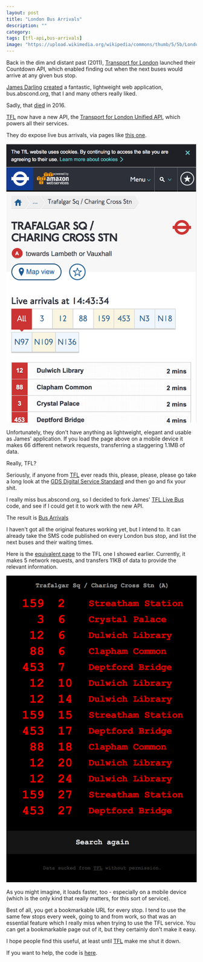 ```yaml
---
layout: post
title: "London Bus Arrivals"
description: ""
category:
tags: [tfl-api,bus-arrivals]
image: "https://upload.wikimedia.org/wikipedia/commons/thumb/5/5b/London_Buses_-_Route_253.jpg/320px-London_Buses_-_Route_253.jpg"
---
```


Back in the dim and distant past (2011), [Transport for London][tfl] launched their Countdown API, which enabled finding out when the next buses would arrive at any given bus stop.

[James Darling][abscond] [created][james-blog-post] a fantastic, lightweight web application, bus.abscond.org, that I and many others really liked.

Sadly, that [died][shutdown-notice] in 2016.

[TFL] now have a new API, the [Transport for London Unified API][tfl-unified-api], which powers all their services.

They do expose live bus arrivals, via pages like [this one][tfl-trafalgar-square].

![TFL Bus Arrivals page](/images/tfl-page.png)

Unfortunately, they don't have anything as lightweight, elegant and usable as James' application. If you load the page
above on a mobile device it makes 66 different network requests, transferring a staggering 1.1MB of data.

Really, TFL?

Seriously, if anyone from [TFL][tfl] ever reads this, please, please, please go take a long look at the [GDS Digital Service Standard][gds-digital-service-standard]
and then go and fix your shit.

I really miss bus.abscond.org, so I decided to fork James' [TFL Live Bus][tfl-live-bus] code, and see if I could get it to work with the new API.

The result is [Bus Arrivals][bus-arrivals]

I haven't got all the original features working yet, but I intend to. It can already take the SMS code published on every London bus stop, and
list the next buses and their waiting times.

Here is the [equivalent page][bus-arrivals-trafalgar-square] to the TFL one I showed earlier. Currently, it makes 5 network requests, and transfers
11KB of data to provide the relevant information.

![Bus Arrivals page](/images/bus-arrivals-page.png)

As you might imagine, it loads faster, too - especially on a mobile device (which
is the only kind that really matters, for this sort of service).

Best of all, you get a bookmarkable URL for every stop. I tend to use the same few stops every week,
going to and from work, so that was an essential feature which I really miss when trying to use the TFL service.
You can get a bookmarkable page out of it, but they certainly don't make it easy.

I hope people find this useful, at least until [TFL] make me shut it down.

If you want to help, the code is [here][bus-arrivals-repo].

[abscond]: http://abscond.org/
[bus-arrivals]: https://bus-arrivals.herokuapp.com/
[bus-arrivals-trafalgar-square]: https://bus-arrivals.herokuapp.com/stop/490013767A
[gds-digital-service-standard]: https://www.gov.uk/service-manual/service-standard
[james-blog-post]: http://berglondon.com/blog/2011/09/14/bringing-the-london-bus-network-home/
[shutdown-notice]: https://github.com/james/TFL-Live-Bus/issues/5
[tfl-bus-arrivals]: https://tfl.gov.uk/modes/buses/live-bus-arrivals
[tfl-live-bus]: https://github.com/james/TFL-Live-Bus
[tfl-trafalgar-square]: https://tfl.gov.uk/bus/stop/490013767A/trafalgar-sq-charing-cross-stn
[tfl-unified-api]: https://api.tfl.gov.uk/
[tfl]: https://tfl.gov.uk/
[bus-arrivals-repo]: https://github.com/digitalronin/TFL-Live-Bus
